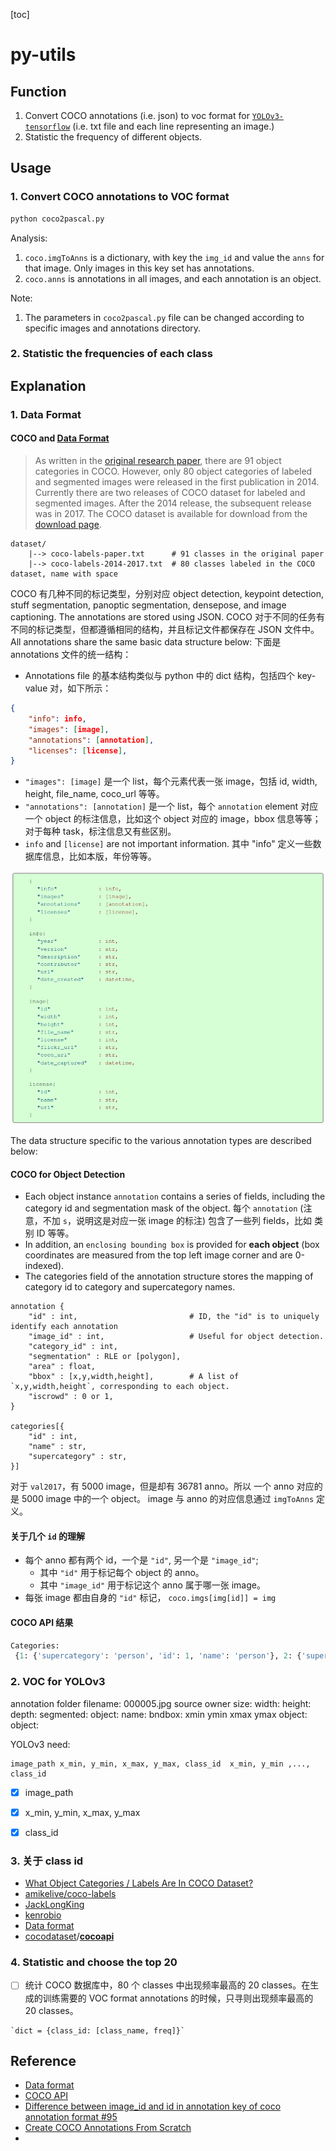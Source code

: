 [toc]

# py-utils

## Function
1. Convert COCO annotations (i.e. json) to voc format for [`YOLOv3-tensorflow`](https://github.com/YunYang1994/tensorflow-yolov3) (i.e. txt file and each line representing an image.)
2. Statistic the frequency of different objects.



## Usage

### 1. Convert COCO annotations to VOC format
```bash
python coco2pascal.py
```

Analysis:
1. `coco.imgToAnns` is a dictionary, with key the `img_id` and value the `anns` for that image. Only images in this key set has annotations.
2. `coco.anns` is annotations in all images, and each annotation is an object.

Note:

1. The parameters in `coco2pascal.py` file can be changed according to specific images and annotations directory.



### 2. Statistic the frequencies of each class





## Explanation
### 1. Data Format
#### COCO and [Data Format](https://cocodataset.org/#format-data)
> As written in the [original research paper](https://arxiv.org/abs/1405.0312), there are 91 object categories in COCO. However, only 80 object  categories of labeled and segmented images were released in the first  publication in 2014. Currently there are two releases of COCO dataset  for labeled and segmented images. After the 2014 release, the subsequent release was in 2017. The COCO dataset is available for download from  the [download page](http://cocodataset.org/#download).

```
dataset/
	|--> coco-labels-paper.txt		# 91 classes in the original paper
	|--> coco-labels-2014-2017.txt	# 80 classes labeled in the COCO dataset, name with space
```



COCO 有几种不同的标记类型，分别对应 object detection, keypoint detection, stuff segmentation, panoptic segmentation, densepose, and image captioning. The annotations are stored using JSON. 
COCO 对于不同的任务有不同的标记类型，但都遵循相同的结构，并且标记文件都保存在 JSON 文件中。
All annotations share the same basic data structure below:
下面是 annotations 文件的统一结构：

* Annotations file 的基本结构类似与 python 中的 dict 结构，包括四个 key-value 对，如下所示：

```json
{
    "info": info,
    "images": [image],
    "annotations": [annotation],
    "licenses": [license],
}
```

* `"images": [image]` 是一个 list，每个元素代表一张 image，包括 id, width, height, file_name, coco_url 等等。
* `"annotations": [annotation]` 是一个 list，每个 `annotation` element 对应一个 object 的标注信息，比如这个 object 对应的 image，bbox 信息等等；对于每种 task，标注信息又有些区别。
* `info` and `[license]` are not important information. 其中 "info" 定义一些数据库信息，比如本版，年份等等。

![The basic data structure](./assets/images/coco_annotation_basic.png)


The data structure specific to the various annotation types are described below:

#### COCO for Object Detection
* Each object instance `annotation` contains a series of fields, including the category id and segmentation mask of the object. 每个 `annotation` (注意，不加 `s`，说明这是对应一张 image 的标注) 包含了一些列 fields，比如 类别 ID 等等。
* In addition, an `enclosing bounding box` is provided for **each object** (box coordinates are measured from the top left image corner and are 0-indexed).
* The categories field of the annotation structure stores the mapping of category id to category and supercategory names.

```
annotation {
    "id" : int,                         # ID, the "id" is to uniquely identify each annotation
    "image_id" : int,                   # Useful for object detection.
    "category_id" : int,
    "segmentation" : RLE or [polygon],
    "area" : float,
    "bbox" : [x,y,width,height],        # A list of `x,y,width,height`, corresponding to each object. 
    "iscrowd" : 0 or 1,
}

categories[{
    "id" : int,
    "name" : str,
    "supercategory" : str,
}]
```

对于 `val2017`，有 5000 image，但是却有 36781 anno。所以 一个 anno 对应的是 5000 image 中的一个 object。
image 与 anno 的对应信息通过 `imgToAnns` 定义。

#### 关于几个 `id` 的理解
* 每个 anno 都有两个 id，一个是 `"id"`, 另一个是 `"image_id"`;
    * 其中 `"id"` 用于标记每个 object 的 anno。
    * 其中 `"image_id"` 用于标记这个 anno 属于哪一张 image。 
* 每张 image 都由自身的 `"id"` 标记， `coco.imgs[img[id]] = img`



#### COCO API 结果

```python
Categories:
 {1: {'supercategory': 'person', 'id': 1, 'name': 'person'}, 2: {'supercategory': 'vehicle', 'id': 2, 'name': 'bicycle'}, 3: {'supercategory': 'vehicle', 'id': 3, 'name': 'car'}, 4: {'supercategory': 'vehicle', 'id': 4, 'name': 'motorcycle'}, 5: {'supercategory': 'vehicle', 'id': 5, 'name': 'airplane'}, 6: {'supercategory': 'vehicle', 'id': 6, 'name': 'bus'}, 7: {'supercategory': 'vehicle', 'id': 7, 'name': 'train'}, 8: {'supercategory': 'vehicle', 'id': 8, 'name': 'truck'}, 9: {'supercategory': 'vehicle', 'id': 9, 'name': 'boat'}, 10: {'supercategory': 'outdoor', 'id': 10, 'name': 'traffic light'}, 11: {'supercategory': 'outdoor', 'id': 11, 'name': 'fire hydrant'}, 13: {'supercategory': 'outdoor', 'id': 13, 'name': 'stop sign'}, 14: {'supercategory': 'outdoor', 'id': 14, 'name': 'parking meter'}, 15: {'supercategory': 'outdoor', 'id': 15, 'name': 'bench'}, 16: {'supercategory': 'animal', 'id': 16, 'name': 'bird'}, 17: {'supercategory': 'animal', 'id': 17, 'name': 'cat'}, 18: {'supercategory': 'animal', 'id': 18, 'name': 'dog'}, 19: {'supercategory': 'animal', 'id': 19, 'name': 'horse'}, 20: {'supercategory': 'animal', 'id': 20, 'name': 'sheep'}, 21: {'supercategory': 'animal', 'id': 21, 'name': 'cow'}, 22: {'supercategory': 'animal', 'id': 22, 'name': 'elephant'}, 23: {'supercategory': 'animal', 'id': 23, 'name': 'bear'}, 24: {'supercategory': 'animal', 'id': 24, 'name': 'zebra'}, 25: {'supercategory': 'animal', 'id': 25, 'name': 'giraffe'}, 27: {'supercategory': 'accessory', 'id': 27, 'name': 'backpack'}, 28: {'supercategory': 'accessory', 'id': 28, 'name': 'umbrella'}, 31: {'supercategory': 'accessory', 'id': 31, 'name': 'handbag'}, 32: {'supercategory': 'accessory', 'id': 32, 'name': 'tie'}, 33: {'supercategory': 'accessory', 'id': 33, 'name': 'suitcase'}, 34: {'supercategory': 'sports', 'id': 34, 'name': 'frisbee'}, 35: {'supercategory': 'sports', 'id': 35, 'name': 'skis'}, 36: {'supercategory': 'sports', 'id': 36, 'name': 'snowboard'}, 37: {'supercategory': 'sports', 'id': 37, 'name': 'sports ball'}, 38: {'supercategory': 'sports', 'id': 38, 'name': 'kite'}, 39: {'supercategory': 'sports', 'id': 39, 'name': 'baseball bat'}, 40: {'supercategory': 'sports', 'id': 40, 'name': 'baseball glove'}, 41: {'supercategory': 'sports', 'id': 41, 'name': 'skateboard'}, 42: {'supercategory': 'sports', 'id': 42, 'name': 'surfboard'}, 43: {'supercategory': 'sports', 'id': 43, 'name': 'tennis racket'}, 44: {'supercategory': 'kitchen', 'id': 44, 'name': 'bottle'}, 46: {'supercategory': 'kitchen', 'id': 46, 'name': 'wine glass'}, 47: {'supercategory': 'kitchen', 'id': 47, 'name': 'cup'}, 48: {'supercategory': 'kitchen', 'id': 48, 'name': 'fork'}, 49: {'supercategory': 'kitchen', 'id': 49, 'name': 'knife'}, 50: {'supercategory': 'kitchen', 'id': 50, 'name': 'spoon'}, 51: {'supercategory': 'kitchen', 'id': 51, 'name': 'bowl'}, 52: {'supercategory': 'food', 'id': 52, 'name': 'banana'}, 53: {'supercategory': 'food', 'id': 53, 'name': 'apple'}, 54: {'supercategory': 'food', 'id': 54, 'name': 'sandwich'}, 55: {'supercategory': 'food', 'id': 55, 'name': 'orange'}, 56: {'supercategory': 'food', 'id': 56, 'name': 'broccoli'}, 57: {'supercategory': 'food', 'id': 57, 'name': 'carrot'}, 58: {'supercategory': 'food', 'id': 58, 'name': 'hot dog'}, 59: {'supercategory': 'food', 'id': 59, 'name': 'pizza'}, 60: {'supercategory': 'food', 'id': 60, 'name': 'donut'}, 61: {'supercategory': 'food', 'id': 61, 'name': 'cake'}, 62: {'supercategory': 'furniture', 'id': 62, 'name': 'chair'}, 63: {'supercategory': 'furniture', 'id': 63, 'name': 'couch'}, 64: {'supercategory': 'furniture', 'id': 64, 'name': 'potted plant'}, 65: {'supercategory': 'furniture', 'id': 65, 'name': 'bed'}, 67: {'supercategory': 'furniture', 'id': 67, 'name': 'dining table'}, 70: {'supercategory': 'furniture', 'id': 70, 'name': 'toilet'}, 72: {'supercategory': 'electronic', 'id': 72, 'name': 'tv'}, 73: {'supercategory': 'electronic', 'id': 73, 'name': 'laptop'}, 74: {'supercategory': 'electronic', 'id': 74, 'name': 'mouse'}, 75: {'supercategory': 'electronic', 'id': 75, 'name': 'remote'}, 76: {'supercategory': 'electronic', 'id': 76, 'name': 'keyboard'}, 77: {'supercategory': 'electronic', 'id': 77, 'name': 'cell phone'}, 78: {'supercategory': 'appliance', 'id': 78, 'name': 'microwave'}, 79: {'supercategory': 'appliance', 'id': 79, 'name': 'oven'}, 80: {'supercategory': 'appliance', 'id': 80, 'name': 'toaster'}, 81: {'supercategory': 'appliance', 'id': 81, 'name': 'sink'}, 82: {'supercategory': 'appliance', 'id': 82, 'name': 'refrigerator'}, 84: {'supercategory': 'indoor', 'id': 84, 'name': 'book'}, 85: {'supercategory': 'indoor', 'id': 85, 'name': 'clock'}, 86: {'supercategory': 'indoor', 'id': 86, 'name': 'vase'}, 87: {'supercategory': 'indoor', 'id': 87, 'name': 'scissors'}, 88: {'supercategory': 'indoor', 'id': 88, 'name': 'teddy bear'}, 89: {'supercategory': 'indoor', 'id': 89, 'name': 'hair drier'}, 90: {'supercategory': 'indoor', 'id': 90, 'name': 'toothbrush'}}

```





### 2. VOC for YOLOv3

annotation
    folder
    filename: 000005.jpg
    source
    owner
    size: 
        width:
        height:
        depth:
    segmented:
    object:
        name:
        bndbox:
            xmin
            ymin
            xmax
            ymax
    object:
    object:

YOLOv3 need:

```
image_path x_min, y_min, x_max, y_max, class_id  x_min, y_min ,..., class_id 
```

- [x] image_path
- [x] x_min, y_min, x_max, y_max
- [x] class_id



### 3. 关于 class id

* [What Object Categories / Labels Are In COCO Dataset?](https://tech.amikelive.com/node-718/what-object-categories-labels-are-in-coco-dataset/)
* [amikelive/coco-labels](https://github.com/amikelive/coco-labels)
* [JackLongKing](https://github.com/cocodataset/cocoapi/issues/59#issuecomment-315663672)
* [kenrobio](https://github.com/cocodataset/cocoapi/issues/272#issuecomment-628393716)
* [Data format](https://cocodataset.org/#format-data)
* [cocodataset](https://github.com/cocodataset)/**[cocoapi](https://github.com/cocodataset/cocoapi)** 



### 4. Statistic and choose the top 20

- [ ] 统计 COCO 数据库中，80 个 classes 中出现频率最高的 20 classes。在生成的训练需要的 VOC format annotations 的时候，只寻则出现频率最高的 20 classes。

```
`dict = {class_id: [class_name, freq]}`
```





## Reference

* [Data format](https://cocodataset.org/#format-data)
* [COCO API](https://github.com/cocodataset/cocoapi)
* [Difference between image_id and id in annotation key of coco annotation format #95](https://github.com/cocodataset/cocoapi/issues/95)
* [Create COCO Annotations From Scratch](https://www.immersivelimit.com/tutorials/create-coco-annotations-from-scratch)
* 